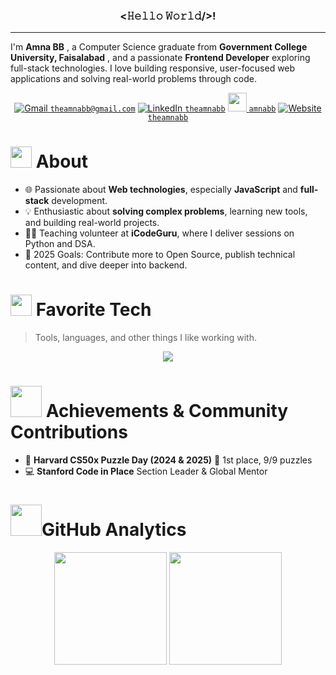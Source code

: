 <h3 align="center"> <𝙷𝚎𝚕𝚕𝚘 𝚆𝚘𝚛𝚕𝚍/>!</h3>

---

I'm **Amna BB** , a Computer Science graduate from **Government College University, Faisalabad** , and a passionate **Frontend Developer** exploring full-stack technologies. I love building responsive, user-focused web applications and solving real-world problems through code.

<div align="center">

[![Gmail](https://img.icons8.com/color/30/gmail-new.png) `theamnabb@gmail.com`](mailto:theamnabb@gmail.com)
[![LinkedIn](https://img.icons8.com/color/30/linkedin.png) `theamnabb`](https://www.linkedin.com/in/theamnabb)
[<img src="https://upload.wikimedia.org/wikipedia/commons/1/19/LeetCode_logo_black.png" height="30"/> `amnabb`](https://leetcode.com/u/amnabb/)
[![Website](https://img.icons8.com/color/30/domain.png) `theamnabb`](https://theamnabb.vercel.app/)

</div>

<h1 align="left"> <img src="https://media.giphy.com/media/ObNTw8Uzwy6KQ/giphy.gif" width="34px"> About </h1>



- 🌐 Passionate about **Web technologies**, especially **JavaScript** and **full-stack** development.
- 💡 Enthusiastic about **solving complex problems**, learning new tools, and building real-world projects.
- 👩‍🏫 Teaching volunteer at **iCodeGuru**, where I deliver sessions on Python and DSA.
- 🎯 2025 Goals: Contribute more to Open Source, publish technical content, and dive deeper into backend.

 <h1 align="left"> <img src="https://user-images.githubusercontent.com/74038190/212284087-bbe7e430-757e-4901-90bf-4cd2ce3e1852.gif" width="34px"> Favorite Tech</h1>

> Tools, languages, and other things I like working with.

<p align="center">
  <img src="https://skills.syvixor.com/api/icons?i=html,css,sass,tailwind,bootstrap,js,ts,react,reactrouter,flowbite,materialui,figma,nodejs,express,ejs,mongodb,firebase,python,streamlit,postman,git,github,vscode,vercel,netlify,notion,slack,trello,discord,canva" />
</p>


<h1 align="left"> <img src="https://media.giphy.com/media/v1.Y2lkPWVjZjA1ZTQ3eDhhbTRjY2s0dTN6eDAzdDZtcTUzNnNoajJsN2J0Y2RsdnVwMG15eiZlcD12MV9zdGlja2Vyc19zZWFyY2gmY3Q9cw/VHkcPj2kWye7EMgkrV/giphy.gif" width="50px"> Achievements & Community Contributions</h1>

- 🧠 **Harvard CS50x Puzzle Day (2024 & 2025)** 🥇 1st place, 9/9 puzzles
- 💻 **Stanford Code in Place**  Section Leader & Global Mentor

<h1><img src="https://media3.giphy.com/media/ZjtF698DrjHGcntUCB/giphy.gif" width="50px">GitHub Analytics</h1>

<p align="center">
<img height="180em" src="https://github-readme-stats.vercel.app/api?username=theamnabb&show_icons=true&theme=omni&include_all_commits=true&count_private=true"/>
<img height="180em" src="https://github-readme-stats.vercel.app/api/top-langs/?username=theamnabb&layout=compact&langs_count=8&theme=omni"/>
</p>
